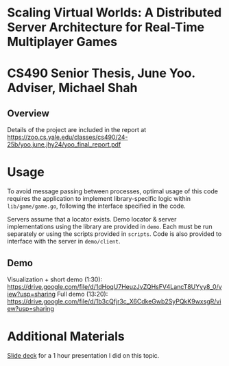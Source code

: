# Scaling Virtual Worlds: A Distributed Server Architecture for Real-Time Multiplayer Games
# CS490 Senior Thesis, June Yoo. Adviser, Michael Shah

## Overview
Details of the project are included in the report at https://zoo.cs.yale.edu/classes/cs490/24-25b/yoo.june.jhy24/yoo_final_report.pdf

# Usage
To avoid message passing between processes, optimal usage of this code requires the application to implement library-specific logic within `lib/game/game.go`, following the interface specified in the code.

Servers assume that a locator exists. Demo locator & server implementations using the library are provided in `demo`. Each must be run separately or using the scripts provided in `scripts`. Code is also provided to interface with the server in `demo/client`.

## Demo
Visualization + short demo (1:30): https://drive.google.com/file/d/1dHoqU7HeuzJvZQHsFV4LancT8UYyy8_0/view?usp=sharing
Full demo (13:20): https://drive.google.com/file/d/1b3cQfjr3c_X6CdkeGwb2SyPQkK9wxsgR/view?usp=sharing

# Additional Materials
[Slide deck](https://docs.google.com/presentation/d/1ZTPcmTSY3gRpwFjcTB_f3mWait5_L4oEMBwp0IQOTvk/edit?usp=sharing) for a 1 hour presentation I did on this topic.